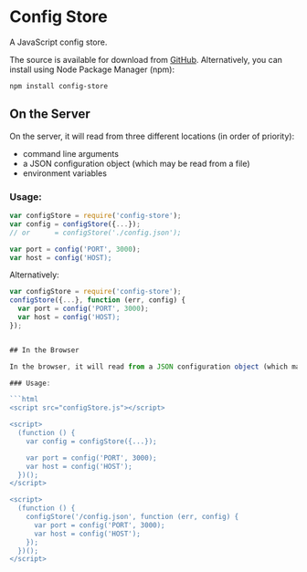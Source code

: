 # Config Store

A JavaScript config store.

The source is available for download from
[GitHub](http://github.com/andrewhayward/js-config-store).
Alternatively, you can install using Node Package Manager (npm):

    npm install config-store

## On the Server

On the server, it will read from three different locations (in order of priority):

 * command line arguments
 * a JSON configuration object (which may be read from a file)
 * environment variables

### Usage:

```javascript
var configStore = require('config-store');
var config = configStore({...});
// or      = configStore('./config.json');

var port = config('PORT', 3000);
var host = config('HOST);
```

Alternatively:

```javascript
var configStore = require('config-store');
configStore({...}, function (err, config) {
  var port = config('PORT', 3000);
  var host = config('HOST);
});


## In the Browser

In the browser, it will read from a JSON configuration object (which may be read from a file). So far it's not been tested - feel free to do so!

### Usage:

```html
<script src="configStore.js"></script>

<script>
  (function () {
    var config = configStore({...});

    var port = config('PORT', 3000);
    var host = config('HOST');
  })();
</script>

<script>
  (function () {
    configStore('/config.json', function (err, config) {
      var port = config('PORT', 3000);
      var host = config('HOST');
    });
  })();
</script>
```
